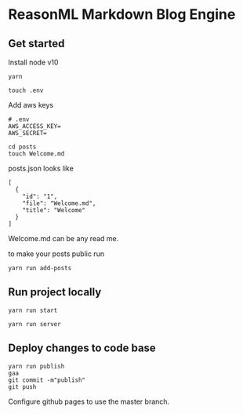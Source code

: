 # ReasonML Markdown Blog Engine

## Get started

Install node v10

```
yarn
```

```
touch .env
```

Add aws keys

```
# .env
AWS_ACCESS_KEY=
AWS_SECRET=
```

```
cd posts
touch Welcome.md
```

posts.json looks like

```
[
  {
    "id": "1",
    "file": "Welcome.md",
    "title": "Welcome"
  }
]
```

Welcome.md can be any read me.

to make your posts public run

```
yarn run add-posts
```

## Run project locally

```
yarn run start
```

```
yarn run server
```

## Deploy changes to code base

```
yarn run publish
gaa
git commit -m"publish"
git push
```

Configure github pages to use the master branch.
